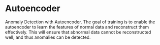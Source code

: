 # Autoencoder
Anomaly Detection with Autoencoder. The goal of training is to enable the autoencoder to learn the features of normal data and reconstruct them effectively. This will ensure that abnormal data cannot be reconstructed well, and thus anomalies can be detected.
